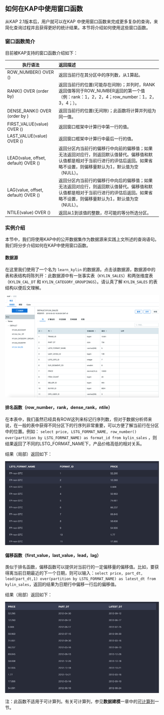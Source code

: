 ## 如何在KAP中使用窗口函数

从KAP 2.1版本后，用户就可以在KAP 中使用窗口函数来完成更多复杂的查询，来简化查询过程并且获得更好的统计结果。本节将介绍如何使用这些窗口函数。



### 窗口函数简介

目前被KAP支持的窗口函数介绍如下：

| 执行语法                                 | 返回描述                                     |
| ------------------------------------ | :--------------------------------------- |
| ROW_NUMBER() OVER ()                 | 返回当前行在其分区中的序列数，从1算起。                     |
| RANK() OVER (order by)               | 返回当前行的位置(可能存在间隙)；并列时，RANK返回值等同于ROW_NUMBER返回的第一个值（例：rank：1，2，2，4；row_number：1，2，3，4；）。 |
| DENSE_RANK() OVER (order by )        | 返回当前行的位置(无间隙)；此函数将计算并列组为同一值。             |
| FIRST_VALUE(value) OVER ()           | 返回窗口框架中计算行中第一行的值。                        |
| LAST_VALUE(value) OVER ()            | 返回窗口框架中计算行中最后一行的值。                       |
| LEAD(value, offset, default) OVER () | 返回分区内当前行的偏移行中向前的偏移值；如果无法返回对应行，则返回默认值替代。偏移值和默认值都是相对于当前行进行的评估后返回。如果省略不设置，则偏移量默认为1，默认值为空（NULL）。 |
| LAG(value, offset, default) OVER ()  | 返回分区内当前行的偏移行中向后的偏移值；如果无法返回对应行，则返回默认值替代。偏移值和默认值都是相对于当前行进行的评估后返回。如果省略不设置，则偏移量默认为1，默认值为空（NULL）。 |
| NTILE(value) OVER ()                 | 返回从1到该值的整数，尽可能的等分所选分区。                   |



### 实例介绍

本节中，我们将使用KAP中的公开数据集作为数据源来实践上文所述的查询语句。我们将分步介绍如何在KAP中使用窗口函数。

#### 数据源

在这里我们使用了一个名为 `learn_kylin` 的数据源。点击该数据源，数据源中的表和表结构将陈列开：此数据源中有一张事实表（`KYLIN_SALES`）和两张维度表（`KYLIN_CAL_DT` 和 `KYLIN_CATEGORY_GROUPINGS`）。请认真了解 `KYLIN_SALES` 的表结构以便后文理解。

![](images/wd_datasample.png)



#### 排名函数（row_number，rank，dense_rank，ntile）

在本表中，我们虽然已经具有ROW这列来标记行序列数，但对于数据分析师来说，在一般的表中获得不同分区下的行序列非常重要，可以方便了解当前行在分区中的位置。例如： `select price, LSTG_FORMAT_NAME, row_number() over(partition by LSTG_FORMAT_NAME) as format_id from kylin_sales` ，则结果返回了不同的LSTG_FORMAT_NAME下，产品价格高低的相对关系。

结果（局部）返回如下：

![](images/wd_row_number.png)



#### 偏移函数（first_value，last_value，lead，lag）

类似于排名函数，偏移函数可以提供对当前行的一定偏移量的偏移值。比如，要获得离当前日期最近的下一个日期，则可以输入：`select price, part_dt, lead(part_dt,1) over(partition by LSTG_FORMAT_NAME) as latest_dt from kylin_sales`，返回的结果为日期行中偏移一行后的偏移值。

结果（局部）返回如下：

![](images/wd_lead_date.png)



注：此函数不适用于可计算列。有关可计算列，参见**数据建模**一章中的[可计算列](model/computed_column.cn.md)一节。